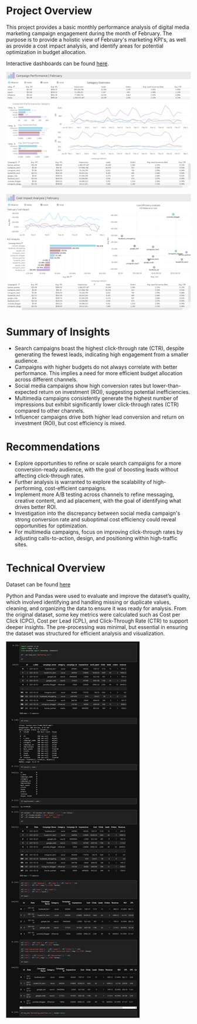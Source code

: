 Project Overview
===============

This project provides a basic monthly performance analysis of digital media marketing campaign engagement during the month of February. The purpose is to provide a holistic view of February's marketing KPI's, as well as provide a cost impact analysis, and identify areas for potential optimization in budget allocation.

Interactive dashboards can be found [here](https://public.tableau.com/app/profile/max.d4182/viz/MarketingCampaignPerformanceAnalysis_17275645130830/CampaignPerformanceDashboard).

![image1](Content/page1.png)

![image2](Content/page2.png)

Summary of Insights
==================

- Search campaigns boast the highest click-through rate (CTR), despite generating the fewest leads, indicating high engagement from a smaller audience.
- Campaigns with higher budgets do not always correlate with better performance. This implies a need for more efficient budget allocation across different channels.
- Social media campaigns show high conversion rates but lower-than-expected return on investment (ROI), suggesting potential inefficiencies.
- Multimedia campaigns consistently generate the highest number of impressions but exhibit significantly lower click-through rates (CTR) compared to other channels.
- Influencer campaigns drive both higher lead conversion and return on investment (ROI), but cost efficiency is mixed.

Recommendations
==============

- Explore opportunities to refine or scale search campaigns for a more conversion-ready audience, with the goal of boosting leads without affecting click-through rates.
- Further analysis is warranted to explore the scalability of high-performing, cost-efficient campaigns.
- Implement more A/B testing across channels to refine messaging, creative content, and ad placement, with the goal of identifying what drives better ROI.
- Investigation into the discrepancy between social media campaign's strong conversion rate and suboptimal cost efficiency could reveal opportunities for optimization.
- For multimedia campaigns, focus on improving click-through rates by adjusting calls-to-action, design, and positioning within high-traffic sites.


Technical Overview
=================

Dataset can be found [here](https://www.kaggle.com/datasets/sinderpreet/analyze-the-marketing-spending/data)

Python and Pandas were used to evaluate and improve the dataset’s quality, which involved identifying and handling missing or duplicate values, cleaning, and organizing the data to ensure it was ready for analysis. From the original dataset, some key metrics were calculated such as Cost per Click (CPC), Cost per Lead (CPL), and Click-Through Rate (CTR) to support deeper insights. The pre-processing was minimal, but essential in ensuring the dataset was structured for efficient analysis and visualization.

![jupyter](Content/notebook1.png)
